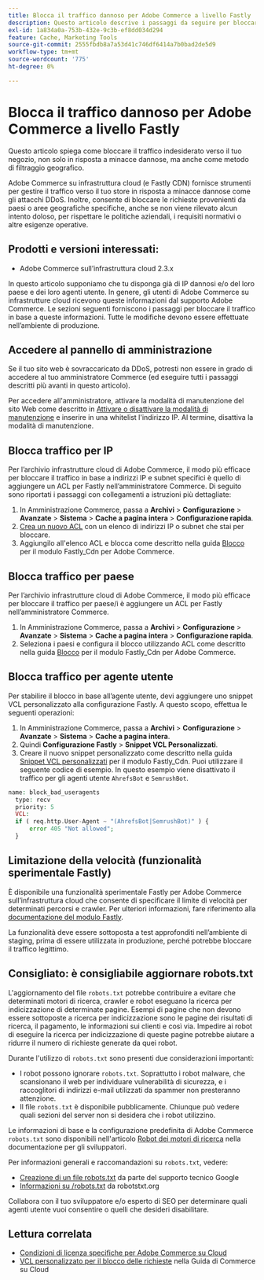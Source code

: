 ```yaml
---
title: Blocca il traffico dannoso per Adobe Commerce a livello Fastly
description: Questo articolo descrive i passaggi da seguire per bloccare traffico dannoso se si sospetta che l’archivio Adobe Commerce su infrastruttura cloud stia avendo un attacco DDoS.
exl-id: 1a834a0a-753b-432e-9c3b-ef8dd034d294
feature: Cache, Marketing Tools
source-git-commit: 2555fbdb8a7a53d41c746df6414a7b0bad2de5d9
workflow-type: tm+mt
source-wordcount: '775'
ht-degree: 0%

---
```


# Blocca il traffico dannoso per Adobe Commerce a livello Fastly

Questo articolo spiega come bloccare il traffico indesiderato verso il tuo negozio, non solo in risposta a minacce dannose, ma anche come metodo di filtraggio geografico.

Adobe Commerce su infrastruttura cloud (e Fastly CDN) fornisce strumenti per gestire il traffico verso il tuo store in risposta a minacce dannose come gli attacchi DDoS. Inoltre, consente di bloccare le richieste provenienti da paesi o aree geografiche specifiche, anche se non viene rilevato alcun intento doloso, per rispettare le politiche aziendali, i requisiti normativi o altre esigenze operative.

## Prodotti e versioni interessati:

* Adobe Commerce sull’infrastruttura cloud 2.3.x

In questo articolo supponiamo che tu disponga già di IP dannosi e/o del loro paese e dei loro agenti utente. In genere, gli utenti di Adobe Commerce su infrastrutture cloud ricevono queste informazioni dal supporto Adobe Commerce. Le sezioni seguenti forniscono i passaggi per bloccare il traffico in base a queste informazioni. Tutte le modifiche devono essere effettuate nell’ambiente di produzione.

## Accedere al pannello di amministrazione

Se il tuo sito web è sovraccaricato da DDoS, potresti non essere in grado di accedere al tuo amministratore Commerce (ed eseguire tutti i passaggi descritti più avanti in questo articolo).

Per accedere all&#39;amministratore, attivare la modalità di manutenzione del sito Web come descritto in [Attivare o disattivare la modalità di manutenzione](https://experienceleague.adobe.com/it/docs/commerce-operations/installation-guide/tutorials/maintenance-mode) e inserire in una whitelist l&#39;indirizzo IP. Al termine, disattiva la modalità di manutenzione.

## Blocca traffico per IP

Per l’archivio infrastrutture cloud di Adobe Commerce, il modo più efficace per bloccare il traffico in base a indirizzi IP e subnet specifici è quello di aggiungere un ACL per Fastly nell’amministratore Commerce. Di seguito sono riportati i passaggi con collegamenti a istruzioni più dettagliate:

1. In Amministrazione Commerce, passa a **Archivi** > **Configurazione** > **Avanzate** > **Sistema** > **Cache a pagina intera** > **Configurazione rapida**.
1. [Crea un nuovo ACL](https://github.com/fastly/fastly-magento2/blob/master/Documentation/Guides/ACL.md) con un elenco di indirizzi IP o subnet che stai per bloccare.
1. Aggiungilo all&#39;elenco ACL e blocca come descritto nella guida [Blocco](https://github.com/fastly/fastly-magento2/blob/master/Documentation/Guides/BLOCKING.md) per il modulo Fastly\_Cdn per Adobe Commerce.

## Blocca traffico per paese

Per l’archivio infrastrutture cloud di Adobe Commerce, il modo più efficace per bloccare il traffico per paese/i è aggiungere un ACL per Fastly nell’amministratore Commerce.

1. In Amministrazione Commerce, passa a **Archivi** > **Configurazione** > **Avanzate** > **Sistema** > **Cache a pagina intera** > **Configurazione rapida**.
1. Seleziona i paesi e configura il blocco utilizzando ACL come descritto nella guida [Blocco](https://github.com/fastly/fastly-magento2/blob/master/Documentation/Guides/BLOCKING.md) per il modulo Fastly\_Cdn per Adobe Commerce.

## Blocca traffico per agente utente

Per stabilire il blocco in base all’agente utente, devi aggiungere uno snippet VCL personalizzato alla configurazione Fastly. A questo scopo, effettua le seguenti operazioni:

1. In Amministrazione Commerce, passa a **Archivi** > **Configurazione** > **Avanzate** > **Sistema** > **Cache a pagina intera**.
1. Quindi **Configurazione Fastly** > **Snippet VCL Personalizzati**.
1. Creare il nuovo snippet personalizzato come descritto nella guida [Snippet VCL personalizzati](https://github.com/fastly/fastly-magento2/blob/master/Documentation/Guides/CUSTOM-VCL-SNIPPETS.md) per il modulo Fastly\_Cdn. Puoi utilizzare il seguente codice di esempio. In questo esempio viene disattivato il traffico per gli agenti utente `AhrefsBot` e `SemrushBot`.

```php
name: block_bad_useragents
  type: recv
  priority: 5
  VCL:
  if ( req.http.User-Agent ~ "(AhrefsBot|SemrushBot)" ) {
      error 405 "Not allowed";
  }
```

## Limitazione della velocità (funzionalità sperimentale Fastly)

È disponibile una funzionalità sperimentale Fastly per Adobe Commerce sull’infrastruttura cloud che consente di specificare il limite di velocità per determinati percorsi e crawler. Per ulteriori informazioni, fare riferimento alla [documentazione del modulo Fastly](https://github.com/fastly/fastly-magento2/blob/master/Documentation/Guides/RATE-LIMITING.md).

La funzionalità deve essere sottoposta a test approfonditi nell’ambiente di staging, prima di essere utilizzata in produzione, perché potrebbe bloccare il traffico legittimo.

## Consigliato: è consigliabile aggiornare robots.txt

L&#39;aggiornamento del file `robots.txt` potrebbe contribuire a evitare che determinati motori di ricerca, crawler e robot eseguano la ricerca per indicizzazione di determinate pagine. Esempi di pagine che non devono essere sottoposte a ricerca per indicizzazione sono le pagine dei risultati di ricerca, il pagamento, le informazioni sui clienti e così via. Impedire ai robot di eseguire la ricerca per indicizzazione di queste pagine potrebbe aiutare a ridurre il numero di richieste generate da quei robot.

Durante l&#39;utilizzo di `robots.txt` sono presenti due considerazioni importanti:

* I robot possono ignorare `robots.txt`. Soprattutto i robot malware, che scansionano il web per individuare vulnerabilità di sicurezza, e i raccoglitori di indirizzi e-mail utilizzati da spammer non presteranno attenzione.
* Il file `robots.txt` è disponibile pubblicamente. Chiunque può vedere quali sezioni del server non si desidera che i robot utilizzino.

Le informazioni di base e la configurazione predefinita di Adobe Commerce `robots.txt` sono disponibili nell&#39;articolo [Robot dei motori di ricerca](https://experienceleague.adobe.com/it/docs/commerce-admin/marketing/seo/seo-overview#search-engine-robots) nella documentazione per gli sviluppatori.

Per informazioni generali e raccomandazioni su `robots.txt`, vedere:

* [Creazione di un file robots.txt](https://developers.google.com/search/docs/advanced/robots/create-robots-txt) da parte del supporto tecnico Google
* [Informazioni su /robots.txt](https://www.robotstxt.org/robotstxt.html) da robotstxt.org

Collabora con il tuo sviluppatore e/o esperto di SEO per determinare quali agenti utente vuoi consentire o quelli che desideri disabilitare.

## Lettura correlata

* [Condizioni di licenza specifiche per Adobe Commerce su Cloud](https://www.adobe.com/content/dam/cc/en/legal/terms/enterprise/pdfs/PSLT-AdobeCommerceCloud-WW-2023v1.pdf)
* [VCL personalizzato per il blocco delle richieste](https://experienceleague.adobe.com/it/docs/commerce-on-cloud/user-guide/cdn/custom-vcl-snippets/fastly-vcl-blocking) nella Guida di Commerce su Cloud
